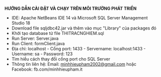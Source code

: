 **HƯỚNG DẪN CÀI ĐẶT VÀ CHẠY TRÊN MÔI TRƯỜNG PHÁT TRIỂN**
* IDE: Apache NetBeans IDE 14 và Microsoft SQL Server Management Studio 18
* Download file sqljdbc42.jar và thêm vào mục "Library" của packages đó
* Khởi tạo database từ file THITRACNGHIEM.sql
* Run Server: Server.java
* Run Client: formClient.java
* Địa chỉ: localhost - Cổng port: 1433 - Servername: localhost:1433 - Username: sa - Password: 123 
* Tìm hiểu cách thay đổi cổng port cho SQL Server 
* Thông tin liên hệ: Email: minhhieupham2002@gmail.com hoặc Facebook: fb.com/minhhieupham.it
